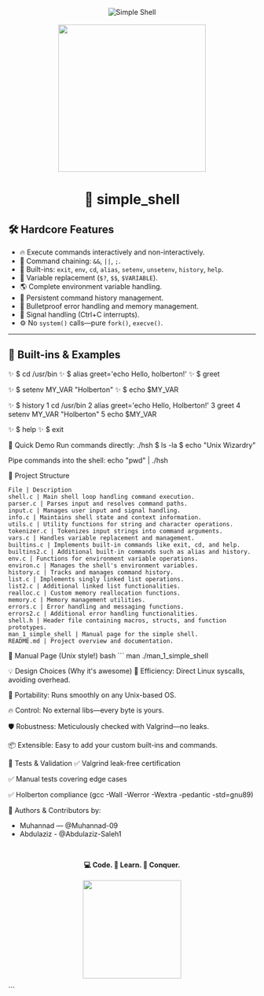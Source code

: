 <p align="center">
  <img src="https://img.shields.io/badge/Simple_Shell-_Holberton-blue?style=for-the-badge&logo=gnu-bash" alt="Simple Shell">
  <br><br>
  <img src="https://media.giphy.com/media/WoWm8YzFQJg5i/giphy.gif" width="300">
</p>

<h1 align="center">🚀 simple_shell</h1>


## 🛠️ Hardcore Features

- 🔥 Execute commands interactively and non-interactively.
- 🔗 Command chaining: `&&`, `||`, `;`.
- 🧬 Built-ins: `exit`, `env`, `cd`, `alias`, `setenv`, `unsetenv`, `history`, `help`.
- 🧠 Variable replacement (`$?`, `$$`, `$VARIABLE`).
- 🌎 Complete environment variable handling.
- 📜 Persistent command history management.
- 🦾 Bulletproof error handling and memory management.
- 🚦 Signal handling (Ctrl+C interrupts).
- ⚙️ No `system()` calls—pure `fork()`, `execve()`.

---

## 🧩 Built-ins & Examples


✨ $ cd /usr/bin
✨ $ alias greet='echo Hello, holberton!'
✨ $ greet


✨ $ setenv MY_VAR "Holberton"
✨ $ echo $MY_VAR


✨ $ history
1 cd /usr/bin
2 alias greet='echo Hello, Holberton!'
3 greet
4 setenv MY_VAR "Holberton"
5 echo $MY_VAR

✨ $ help
✨ $ exit

🌟 Quick Demo
Run commands directly:
./hsh
$ ls -la
$ echo "Unix Wizardry"

Pipe commands into the shell:
echo "pwd" | ./hsh

🚧 Project Structure 
```
File | Description
shell.c | Main shell loop handling command execution.
parser.c | Parses input and resolves command paths.
input.c | Manages user input and signal handling.
info.c | Maintains shell state and context information.
utils.c | Utility functions for string and character operations.
tokenizer.c | Tokenizes input strings into command arguments.
vars.c | Handles variable replacement and management.
builtins.c | Implements built-in commands like exit, cd, and help.
builtins2.c | Additional built-in commands such as alias and history.
env.c | Functions for environment variable operations.
environ.c | Manages the shell's environment variables.
history.c | Tracks and manages command history.
list.c | Implements singly linked list operations.
list2.c | Additional linked list functionalities.
realloc.c | Custom memory reallocation functions.
memory.c | Memory management utilities.
errors.c | Error handling and messaging functions.
errors2.c | Additional error handling functionalities.
shell.h | Header file containing macros, structs, and function prototypes.
man_1_simple_shell | Manual page for the simple shell.
README.md | Project overview and documentation.
```

📖 Manual Page (Unix style!)
bash ```
man ./man_1_simple_shell

💡 Design Choices (Why it's awesome)
💪 Efficiency: Direct Linux syscalls, avoiding overhead.

🧳 Portability: Runs smoothly on any Unix-based OS.

🔥 Control: No external libs—every byte is yours.

🛡️ Robustness: Meticulously checked with Valgrind—no leaks.

📦 Extensible: Easy to add your custom built-ins and commands.


🎯 Tests & Validation
✅ Valgrind leak-free certification

✅ Manual tests covering edge cases

✅ Holberton compliance (gcc -Wall -Werror -Wextra -pedantic -std=gnu89)

🙌 Authors & Contributors
by:
- Muhannad — @Muhannad-09
- Abdulaziz - @Abdulaziz-Saleh1
<br>
<p align="center"> <strong>💻 Code. 🧠 Learn. 🚀 Conquer.</strong> <br><br> <img src="https://media.giphy.com/media/QTfX9Ejfra3ZmNxh6B/giphy.gif" width="200"> </p> ```
